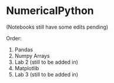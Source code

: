 # NumericalPython

(Notebooks still have some edits pending)

Order:

1. Pandas
2. Numpy Arrays
3. Lab 2 (still to be added in)
4. Matplotlib
5. Lab 3 (still to be added in)
